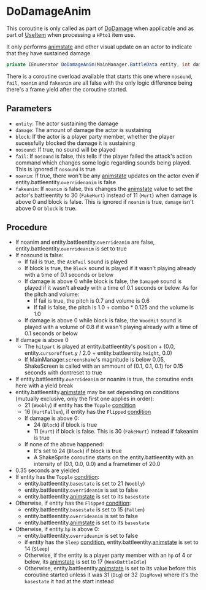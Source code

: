 # DoDamageAnim
This coroutine is only called as part of [DoDamage](../Damage%20pipeline/DoDamage.md) when applicable and as part of [UseItem](../Battle%20flow/Action%20coroutines/UseItem.md) when processing a `HPto1` item use.

It only performs [animstate](../../Entities/EntityControl/Animations/animstate.md) and other visual update on an actor to indicate that they have sustained damage.

```cs
private IEnumerator DoDamageAnim(MainManager.BattleData entity, int damage, bool block, bool nosound, bool fail, bool noanim, bool fakeanim)
```

There is a coroutine overload available that starts this one where `nosound`, `fail`, `noanim` and `fakeanim` are all false with the only logic difference being there's a frame yield after the coroutine started.

## Parameters

- `entity`: The actor sustaining the damage
- `damage`: The amount of damage the actor is sustaining
- `block`: If the actor is a player party member, whether the player sucessfully blocked the damage it is sustaining
- `nosound`: If true, no sound will be played
- `fail`: If `nosound` is false, this tells if the player failed the attack's action command which changes some logic regarding sounds being played. This is ignored if `nosound` is true
- `noanim`: If true, there won't be any [animstate](../../Entities/EntityControl/Animations/animstate.md) updates on the actor even if entity.battleentity.`overridenanim` is false
- `fakeanim`: If `noanim` is false, this changes the [animstate](../../Entities/EntityControl/Animations/animstate.md) value to set the actor's battleentity to 30 (`FakeHurt`) instead of 11 (`Hurt`) when damage is above 0 and block is false. This is ignored if `noanim` is true, `damage` isn't above 0 or `block` is true.

## Procedure

- If noanim and entity.battleentity.`overrideanim` are false, entity.battleentity.`overrideanim` is set to true
- If nosound is false:
    - If fail is true, the `AtkFail` sound is played
    - If block is true, the `Block` sound is played if it wasn't playing already with a time of 0.1 seconds or below
    - If damage is above 0 while block is false, the `Damage0` sound is played if it wasn't already with a time of 0.1 seconds or below. As for the pitch and volume:
        - If fail is true, the pitch is 0.7 and volume is 0.6
        - If fail is false, the pitch is 1.0 + combo * 0.125 and the volume is 1.0
    - If damage is above 0 while block is false, the `WoodHit` sound is played  with a volume of 0.8 if it wasn't playing already with a time of 0.1 seconds or below
- If damage is above 0
    - The `hitpart` is played at entity.battleentity's position + (0.0, entity.`cursoroffset`.y / 2.0 + entity.battleentity.`height`, 0.0)
    - If MainManager.`screenshake`'s magnitude is below 0.05, ShakeScreen is called with an ammount of (0.1, 0.1, 0.1) for 0.15 seconds with dontreset to true
- If entity.battleentity.`overrideanim` or noanim is true, the coroutine ends here with a yield break
- entity.battleentity.[animstate](../../Entities/EntityControl/Animations/animstate.md) may be set depending on conditions (mutually exclusive, only the first one applies in order):
  - 21 (`Woobly`) if entity has the `Topple` [condition](../Actors%20states/Conditions.md)
  - 16 (`HurtFallen`), if entity has the `Flipped` [condition](../Actors%20states/Conditions.md)
  - If damage is above 0:
      - 24 (`Block`) if block is true
      - 11 (`Hurt`) if block is false. This is 30 (`FakeHurt`) instead if fakeanim is true
  - If none of the above happened:
      - It's set to 24 (`Block`) if block is true
      - A ShakeSprite coroutine starts on the entity.battleentity with an intensity of (0.1, 0.0, 0.0) and a frametimer of 20.0
- 0.35 seconds are yielded
- If entity has the `Topple` [condition](../Actors%20states/Conditions.md):
    - entity.battleentity.`basestate` is set to 21 (`Woobly`)
    - entity.battleentity.`overrideanim` is set to false
    - entity.battleentity.[animstate](../../Entities/EntityControl/Animations/animstate.md) is set to its `basestate`
- Otherwise, if entity has the `Flipped` [condition](../Actors%20states/Conditions.md):
    - entity.battleentity.`basestate` is set to 15 (`Fallen`)
    - entity.battleentity.`overrideanim` is set to false
    - entity.battleentity.[animstate](../../Entities/EntityControl/Animations/animstate.md) is set to its `basestate`
- Otherwise, if entity.`hp` is above 0:
    - entity.battleentity.`overrideanim` is set to false
    - if entity has the `Sleep` [condition](../Actors%20states/Conditions.md), entity.battleentity.[animstate](../../Entities/EntityControl/Animations/animstate.md) is set to 14 (`Sleep`)
    - Otherwise, if the entity is a player party member with an `hp` of 4 or below, its [animstate](../../Entities/EntityControl/Animations/animstate.md) is set to 17 (`WeakBattleIdle`)
    - Otherwise, entity.battleentity.[animstate](../../Entities/EntityControl/Animations/animstate.md) is set to its value before this coroutine started unless it was 31 (`Dig`) or 32 (`DigMove`) where it's the `basestate` it had at the start instead
